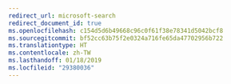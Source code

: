 ```yaml
---
redirect_url: microsoft-search
redirect_document_id: true
ms.openlocfilehash: c154d5d6b49668c96c0f61f38e78341d5042bcf8
ms.sourcegitcommit: bf52cc63b75f2e0324a716fe65da47702956b722
ms.translationtype: HT
ms.contentlocale: zh-TW
ms.lasthandoff: 01/18/2019
ms.locfileid: "29380036"
---
```

